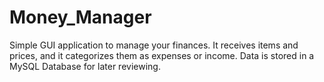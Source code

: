 # Money_Manager

Simple GUI application to manage your finances. It receives items and prices, and it categorizes them as expenses or income. Data is stored in a MySQL Database for later reviewing.
